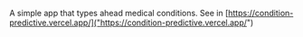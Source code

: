 A simple app that types ahead medical conditions. See in [https://condition-predictive.vercel.app/]("https://condition-predictive.vercel.app/")
